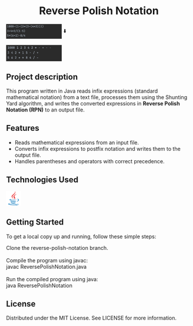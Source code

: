<h1 align="center">Reverse Polish Notation</h1>
<img align="center" src="./RPN_Input.png" width="30%" height="auto"/>
⬇️
<br/><br/>
<img align="center" src="./RPN_Output.png" width="30%" height="auto"/>
<h2>Project description</h2>
This program written in Java reads infix expressions (standard mathematical notation) from a text file, processes them using the Shunting Yard algorithm, and writes the converted expressions in <b>Reverse Polish Notation (RPN)</b> to an output file.

<h2>Features</h2>
<ul>
  <li>Reads mathematical expressions from an input file.</li>
  <li>Converts infix expressions to postfix notation and writes them to the output file.</li>
  <li>Handles parentheses and operators with correct precedence.</li>
</ul>

<h2>Technologies Used</h2>
<a href="https://www.java.com" target="_blank" rel="noreferrer"> <img src="https://raw.githubusercontent.com/devicons/devicon/master/icons/java/java-original.svg" alt="java" width="40" height="40"/> </a>

<h2>Getting Started</h2>
To get a local copy up and running, follow these simple steps:
<br/>

Clone the reverse-polish-notation branch.<br/><br/>
Compile the program using javac:<br/>
javac ReversePolishNotation.java<br/><br/>
Run the compiled program using java:<br/>
java ReversePolishNotation

<h2>License</h2>
Distributed under the MIT License. See LICENSE for more information.

